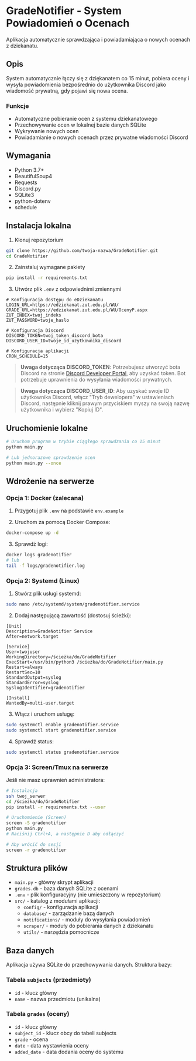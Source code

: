 # GradeNotifier - System Powiadomień o Ocenach

Aplikacja automatycznie sprawdzająca i powiadamiająca o nowych ocenach z dziekanatu.

## Opis

System automatycznie łączy się z dziękanatem co 15 minut, pobiera oceny i wysyła powiadomienia bezpośrednio do użytkownika Discord jako wiadomość prywatną, gdy pojawi się nowa ocena.

### Funkcje

- Automatyczne pobieranie ocen z systemu dziekanatowego
- Przechowywanie ocen w lokalnej bazie danych SQLite
- Wykrywanie nowych ocen
- Powiadamianie o nowych ocenach przez prywatne wiadomości Discord

## Wymagania

- Python 3.7+
- BeautifulSoup4
- Requests
- Discord.py
- SQLite3
- python-dotenv
- schedule

## Instalacja lokalna

1. Klonuj repozytorium
```bash
git clone https://github.com/twoja-nazwa/GradeNotifier.git
cd GradeNotifier
```

2. Zainstaluj wymagane pakiety
```bash
pip install -r requirements.txt
```

3. Utwórz plik `.env` z odpowiednimi zmiennymi
```
# Konfiguracja dostępu do eDziekanatu
LOGIN_URL=https://edziekanat.zut.edu.pl/WU/
GRADE_URL=https://edziekanat.zut.edu.pl/WU/OcenyP.aspx
ZUT_INDEX=twoj_indeks
ZUT_PASSWORD=twoje_haslo

# Konfiguracja Discord
DISCORD_TOKEN=twoj_token_discord_bota
DISCORD_USER_ID=twoje_id_uzytkownika_discord

# Konfiguracja aplikacji
CRON_SCHEDULE=15
```

> **Uwaga dotycząca DISCORD_TOKEN**:
> Potrzebujesz utworzyć bota Discord na stronie [Discord Developer Portal](https://discord.com/developers/applications), aby uzyskać token. Bot potrzebuje uprawnienia do wysyłania wiadomości prywatnych.

> **Uwaga dotycząca DISCORD_USER_ID**:
> Aby uzyskać swoje ID użytkownika Discord, włącz "Tryb dewelopera" w ustawieniach Discord, następnie kliknij prawym przyciskiem myszy na swoją nazwę użytkownika i wybierz "Kopiuj ID".

## Uruchomienie lokalne

```bash
# Uruchom program w trybie ciągłego sprawdzania co 15 minut
python main.py

# Lub jednorazowe sprawdzenie ocen
python main.py --once
```

## Wdrożenie na serwerze

### Opcja 1: Docker (zalecana)

1. Przygotuj plik `.env` na podstawie `env.example`

2. Uruchom za pomocą Docker Compose:
```bash
docker-compose up -d
```

3. Sprawdź logi:
```bash
docker logs gradenotifier
# lub
tail -f logs/gradenotifier.log
```

### Opcja 2: Systemd (Linux)

1. Stwórz plik usługi systemd:
```bash
sudo nano /etc/systemd/system/gradenotifier.service
```

2. Dodaj następującą zawartość (dostosuj ścieżki):
```
[Unit]
Description=GradeNotifier Service
After=network.target

[Service]
User=twojuser
WorkingDirectory=/ścieżka/do/GradeNotifier
ExecStart=/usr/bin/python3 /ścieżka/do/GradeNotifier/main.py
Restart=always
RestartSec=10
StandardOutput=syslog
StandardError=syslog
SyslogIdentifier=gradenotifier

[Install]
WantedBy=multi-user.target
```

3. Włącz i uruchom usługę:
```bash
sudo systemctl enable gradenotifier.service
sudo systemctl start gradenotifier.service
```

4. Sprawdź status:
```bash
sudo systemctl status gradenotifier.service
```

### Opcja 3: Screen/Tmux na serwerze

Jeśli nie masz uprawnień administratora:

```bash
# Instalacja
ssh twoj_serwer
cd /ścieżka/do/GradeNotifier
pip install -r requirements.txt --user

# Uruchomienie (Screen)
screen -S gradenotifier
python main.py
# Naciśnij Ctrl+A, a następnie D aby odłączyć

# Aby wrócić do sesji
screen -r gradenotifier
```

## Struktura plików

- `main.py` - główny skrypt aplikacji
- `grades.db` - baza danych SQLite z ocenami
- `.env` - plik konfiguracyjny (nie umieszczony w repozytorium)
- `src/` - katalog z modułami aplikacji:
  - `config/` - konfiguracja aplikacji
  - `database/` - zarządzanie bazą danych
  - `notifications/` - moduły do wysyłania powiadomień
  - `scraper/` - moduły do pobierania danych z dziekanatu
  - `utils/` - narzędzia pomocnicze

## Baza danych

Aplikacja używa SQLite do przechowywania danych. Struktura bazy:

### Tabela `subjects` (przedmioty)
- `id` - klucz główny
- `name` - nazwa przedmiotu (unikalna)

### Tabela `grades` (oceny)
- `id` - klucz główny
- `subject_id` - klucz obcy do tabeli subjects
- `grade` - ocena
- `date` - data wystawienia oceny
- `added_date` - data dodania oceny do systemu